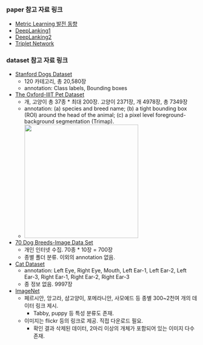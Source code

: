 ### paper 참고 자료 링크

- [Metric Learning 발전 동향](https://blog.est.ai/2020/02/%EB%A9%94%ED%8A%B8%EB%A6%AD%EB%9F%AC%EB%8B%9D-%EA%B8%B0%EB%B0%98-%EC%95%88%EA%B2%BD-%EA%B2%80%EC%83%89-%EC%84%9C%EB%B9%84%EC%8A%A4-%EA%B0%9C%EB%B0%9C%EA%B8%B02/)
- [DeepLanking1](https://umbum.dev/262)
- [DeepLanking2](https://you359.github.io/meta%20learning/DeepRanking/)
- [Triplet Network](https://m.blog.naver.com/PostView.nhn?blogId=4u_olion&logNo=221478534498&proxyReferer=https:%2F%2Fwww.google.com%2F)



### dataset 참고 자료 링크
- [Stanford Dogs Dataset](http://vision.stanford.edu/aditya86/ImageNetDogs/main.html)
  - 120 카테고리, 총 20,580장
  - annotation: Class labels, Bounding boxes
- [The Oxford-IIIT Pet Dataset](https://www.robots.ox.ac.uk/~vgg/data/pets/)
  - 개, 고양이 총 37종 * 최대 200장. 고양이 2371장, 개 4978장, 총 7349장
  - annotation: (a) species and breed name; (b) a tight bounding box (ROI) around the head of the animal; (c) a pixel level foreground-background segmentation (Trimap).
  - <img src="https://www.robots.ox.ac.uk/~vgg/data/pets/pet_annotations.jpg" width="300">
- [70 Dog Breeds-Image Data Set](https://www.kaggle.com/gpiosenka/70-dog-breedsimage-data-set?)
  - 개인 인터넷 수집. 70종 * 10장 = 700장
  - 종별 폴더 분류. 이외의 annotation 없음.
- [Cat Dataset](https://www.kaggle.com/crawford/cat-dataset)
  - annotation: Left Eye, Right Eye, Mouth, Left Ear-1, Left Ear-2, Left Ear-3, Right Ear-1, Right Ear-2, Right Ear-3
  - 종 정보 없음. 9997장
- [ImageNet](http://image-net.org/synset?wnid=n02121808)
  - 페르시안, 앙고라, 샴고양이, 포메라니안, 사모예드 등 종별 300~2천여 개의 데이터 링크 제시.
    - Tabby, puppy 등 특성 분류도 존재.
  - 이미지는 flickr 등의 링크로 제공. 직접 다운로드 필요.
    - 확인 결과 삭제된 데이터, 2마리 이상의 개체가 포함되어 있는 이미지 다수 존재.
